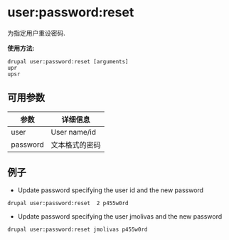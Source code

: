 # user:password:reset
为指定用户重设密码.

**使用方法:**
```
drupal user:password:reset [arguments]
upr
upsr
```

## 可用参数
参数 | 详细信息
---------|-------------
user | User name/id
password | 文本格式的密码

## 例子
* Update password specifying the user id and the new password
```
drupal user:password:reset  2 p455w0rd
```
* Update password specifying the user jmolivas and the new password
```
drupal user:password:reset jmolivas p455w0rd
```
